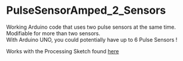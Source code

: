 # PulseSensorAmped_2_Sensors
Working Arduino code that uses two pulse sensors at the same time.  
Modifiable for more than two sensors.   
With Arduino UNO, you could potentially have up to 6 Pulse Sensors !  

Works with the Processing Sketch found [here](https://github.com/biomurph/Pulse-Sensor-Amped-Processing-2-Sensors-Visualizer)
